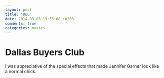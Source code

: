 ```yaml
---
layout: post
title: "DBC"
date: 2014-03-03 19:53:08 +0200
comments: true
categories: movies
---
```

# Dallas Buyers Club

I was appreciative of the special effects that made Jennifer Garner look like a normal chick.
